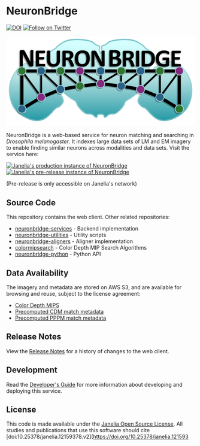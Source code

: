 # NeuronBridge

[![DOI](https://zenodo.org/badge/257408159.svg)](https://zenodo.org/badge/latestdoi/257408159)
[![Follow on Twitter](http://img.shields.io/badge/twitter-%40NeuronBridge-1DA1F2?labelColor=000000&logo=twitter)](https://twitter.com/NeuronBridge)

![NeuronBridge logo](assets/neuronbridge_logo_light.png)

NeuronBridge is a web-based service for neuron matching and searching in _Drosophila melanogaster_. It indexes large data sets of LM and EM imagery to enable finding similar neurons across modalities and data sets. Visit the service here:

[![Janelia's production instance of NeuronBridge](https://img.shields.io/static/v1?style=for-the-badge&logo=&label=&message=View%20Production%20Site&color=008B94)](https://neuronbridge.janelia.org/)
[![Janelia's pre-release instance of NeuronBridge](https://img.shields.io/static/v1?style=for-the-badge&logo=&label=&message=View%20Pre-release%20Site&color=84297E)](https://neuronbridge-pre.janelia.org/)

(Pre-release is only accessible on Janelia's network)

## Source Code

This repository contains the web client. Other related repositories:

* [neuronbridge-services](https://github.com/JaneliaSciComp/neuronbridge-services) - Backend implementation
* [neuronbridge-utilities](https://github.com/JaneliaSciComp/neuronbridge-utilities) - Utility scripts
* [neuronbridge-aligners](https://github.com/JaneliaSciComp/neuronbridge-aligners) - Aligner implementation
* [colormipsearch](https://github.com/JaneliaSciComp/colormipsearch) - Color Depth MIP Search Algorithms
* [neuronbridge-python](https://github.com/JaneliaSciComp/neuronbridge-python) - Python API

## Data Availability

The imagery and metadata are stored on AWS S3, and are available for browsing and reuse, subject to the license agreement:

* [Color Depth MIPS](https://open.quiltdata.com/b/janelia-flylight-color-depth)
* [Precomputed CDM match metadata](https://open.quiltdata.com/b/janelia-neuronbridge-data-prod)
* [Precomputed PPPM match metadata](https://open.quiltdata.com/b/janelia-ppp-match-prod)

## Release Notes

View the [Release Notes](public/RELEASENOTES.md) for a history of changes to the web client.

## Development

Read the [Developer's Guide](docs/Development.md) for more information about developing and deploying this service.

## License

This code is made available under the [Janelia Open Source License](LICENSE.md). All studies and publications that use this software should cite [doi:10.25378/janelia.12159378.v2](<https://doi.org/10.25378/janelia.121593>
